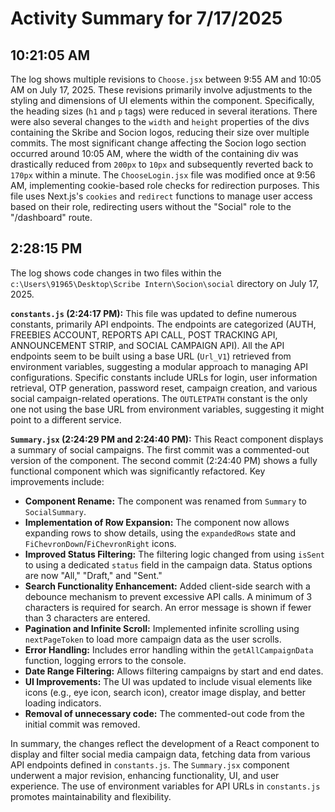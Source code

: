 # Activity Summary for 7/17/2025

## 10:21:05 AM
The log shows multiple revisions to `Choose.jsx` between 9:55 AM and 10:05 AM on July 17, 2025.  These revisions primarily involve adjustments to the styling and dimensions of UI elements within the component.  Specifically, the heading sizes (`h1` and `p` tags) were reduced in several iterations.  There were also several changes to the `width` and `height` properties of the divs containing the Skribe and Socion logos, reducing their size over multiple commits.  The most significant change affecting the Socion logo section occurred around 10:05 AM, where the width of the containing div was drastically reduced from `200px` to `10px` and subsequently reverted back to `170px` within a minute.  The `ChooseLogin.jsx` file was modified once at 9:56 AM, implementing cookie-based role checks for redirection purposes.  This file uses Next.js's `cookies` and `redirect` functions to manage user access based on their role, redirecting users without the "Social" role to the "/dashboard" route.


## 2:28:15 PM
The log shows code changes in two files within the `c:\Users\91965\Desktop\Scribe Intern\Socion\social` directory on July 17, 2025.


**`constants.js` (2:24:17 PM):** This file was updated to define numerous constants, primarily API endpoints.  The endpoints are categorized (AUTH, FREEBIES ACCOUNT, REPORTS API CALL, POST TRACKING API, ANNOUNCEMENT STRIP, and SOCIAL CAMPAIGN API).  All the API endpoints seem to be built using a base URL (`Url_V1`) retrieved from environment variables, suggesting a modular approach to managing API configurations.  Specific constants include URLs for login, user information retrieval, OTP generation, password reset, campaign creation, and various social campaign-related operations.  The `OUTLETPATH` constant is the only one not using the base URL from environment variables, suggesting it might point to a different service.


**`Summary.jsx` (2:24:29 PM and 2:24:40 PM):**  This React component displays a summary of social campaigns. The first commit was a commented-out version of the component. The second commit (2:24:40 PM) shows a fully functional component which was significantly refactored. Key improvements include:

* **Component Rename:** The component was renamed from `Summary` to `SocialSummary`.
* **Implementation of Row Expansion:** The component now allows expanding rows to show details, using the `expandedRows` state and `FiChevronDown`/`FiChevronRight` icons.
* **Improved Status Filtering:** The filtering logic changed from using `isSent` to using a dedicated `status` field in the campaign data.  Status options are now "All," "Draft," and "Sent."
* **Search Functionality Enhancement:**  Added client-side search with a debounce mechanism to prevent excessive API calls. A minimum of 3 characters is required for search.  An error message is shown if fewer than 3 characters are entered.
* **Pagination and Infinite Scroll:** Implemented infinite scrolling using `nextPageToken` to load more campaign data as the user scrolls.
* **Error Handling:** Includes error handling within the `getAllCampaignData` function, logging errors to the console.
* **Date Range Filtering:** Allows filtering campaigns by start and end dates.
* **UI Improvements:**  The UI was updated to include visual elements like icons (e.g., eye icon, search icon), creator image display, and better loading indicators.
* **Removal of unnecessary code:** The commented-out code from the initial commit was removed.


In summary, the changes reflect the development of a React component to display and filter social media campaign data, fetching data from various API endpoints defined in `constants.js`.  The `Summary.jsx` component underwent a major revision, enhancing functionality, UI, and user experience. The use of environment variables for API URLs in `constants.js` promotes maintainability and flexibility.
